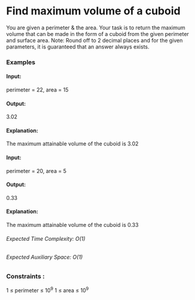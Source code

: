 # Find maximum volume of a cuboid
You are given a perimeter & the area. Your task is to return the maximum volume that can be made in the form of a cuboid from the given perimeter and surface area.
Note: Round off to 2 decimal places and for the given parameters, it is guaranteed that an answer always exists.

### Examples
#### Input: 
perimeter = 22, area = 15
#### Output:
3.02
#### Explanation:
The maximum attainable volume of the cuboid is 3.02

#### Input:
perimeter = 20, area = 5
#### Output:
0.33
#### Explanation:
The maximum attainable volume of the cuboid is 0.33

###### Expected Time Complexity: O(1)
###### Expected Auxiliary Space: O(1)

### Constraints :
1 ≤ perimeter ≤ $`10^9`$
1 ≤ area ≤ $`10^9`$

